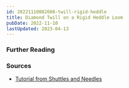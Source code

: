 ```yaml
---
id: 20221110082608-twill-rigid-heddle
title: Diamond Twill on a Rigid Heddle Loom
pubDate: 2022-11-10
lastUpdated: 2023-04-13
---
```


### Further Reading

### Sources

- [Tutorial from Shuttles and Needles](https://shuttlesandneedles.com/blogs/news-1/diamond-twill-on-rigid-heddle-loom)
